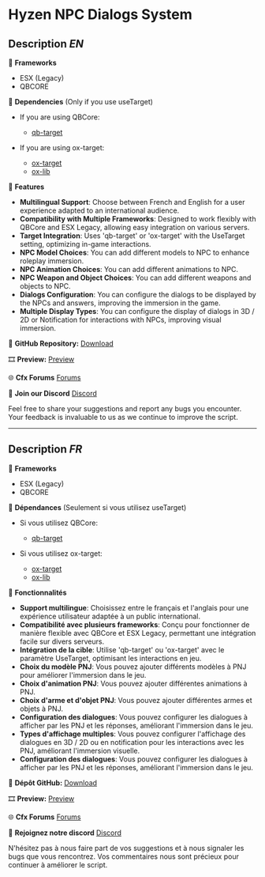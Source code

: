 ﻿# Hyzen NPC Dialogs System

## **Description** *EN*

:arrows_counterclockwise: **Frameworks**

-   ESX (Legacy)
-   QBCORE

:dart: **Dependencies** (Only if you use useTarget)

- If you are using QBCore:
    -   [qb-target](https://github.com/qbcore-framework/qb-target)

- If you are using ox-target:
    -   [ox-target](https://github.com/overextended/ox_target)
    -   [ox-lib](https://github.com/overextended/ox_lib)

:loudspeaker: **Features**
-   **Multilingual Support**: Choose between French and English for a user experience adapted to an international audience.
-   **Compatibility with Multiple Frameworks**: Designed to work flexibly with QBCore and ESX Legacy, allowing easy integration on various servers.
-   **Target Integration**: Uses 'qb-target' or 'ox-target' with the UseTarget setting, optimizing in-game interactions.
-   **NPC Model Choices**: You can add different models to NPC to enhance roleplay immersion.
-   **NPC Animation Choices**: You can add different animations to NPC.
-   **NPC Weapon and Object Choices**: You can add different weapons and objects to NPC.
-   **Dialogs Configuration**: You can configure the dialogs to be displayed by the NPCs and answers, improving the immersion in the game.
-   **Multiple Display Types**: You can configure the display of dialogs in 3D / 2D or Notification for interactions with NPCs, improving visual immersion.

:page_facing_up: **GitHub Repository:**
[Download](https://github.com/Hyzen-dev/hyzen-npcdialogs)

:film_strip: **Preview:**
[Preview](https://www.youtube.com/watch?v=lKj3H_tjbW8)

:globe_with_meridians: **Cfx Forums**
[Forums](https://forum.cfx.re/t/free-qbcore-esx-legacy-hyzen-npc-dialogs-system/5185493)

:speech_balloon: **Join our Discord**
[Discord](https://discord.gg/wQ2CevwQ5K)

Feel free to share your suggestions and report any bugs you encounter.
Your feedback is invaluable to us as we continue to improve the script.

---

## **Description** *FR*

:arrows_counterclockwise: **Frameworks**

-   ESX (Legacy)
-   QBCORE

:dart: **Dépendances** (Seulement si vous utilisez useTarget)

- Si vous utilisez QBCore:
    -   [qb-target](https://github.com/qbcore-framework/qb-target)

- Si vous utilisez ox-target:
    -   [ox-target](https://github.com/overextended/ox_target)
    -   [ox-lib](https://github.com/overextended/ox_lib)

:loudspeaker: **Fonctionnalités**
-   **Support multilingue**: Choisissez entre le français et l'anglais pour une expérience utilisateur adaptée à un public international.
-   **Compatibilité avec plusieurs frameworks**: Conçu pour fonctionner de manière flexible avec QBCore et ESX Legacy, permettant une intégration facile sur divers serveurs.
-   **Intégration de la cible**: Utilise 'qb-target' ou 'ox-target' avec le paramètre UseTarget, optimisant les interactions en jeu.
-   **Choix du modèle PNJ**: Vous pouvez ajouter différents modèles à PNJ pour améliorer l'immersion dans le jeu.
-   **Choix d'animation PNJ**: Vous pouvez ajouter différentes animations à PNJ.
-   **Choix d'arme et d'objet PNJ**: Vous pouvez ajouter différentes armes et objets à PNJ.
-   **Configuration des dialogues**: Vous pouvez configurer les dialogues à afficher par les PNJ et les réponses, améliorant l'immersion dans le jeu.
-   **Types d'affichage multiples**: Vous pouvez configurer l'affichage des dialogues en 3D / 2D ou en notification pour les interactions avec les PNJ, améliorant l'immersion visuelle.
-   **Configuration des dialogues**: Vous pouvez configurer les dialogues à afficher par les PNJ et les réponses, améliorant l'immersion dans le jeu.

:page_facing_up: **Dépôt GitHub:**
[Download](https://github.com/Hyzen-dev/hyzen-npcdialogs)

:film_strip: **Preview:**
[Preview](https://www.youtube.com/watch?v=lKj3H_tjbW8)

:globe_with_meridians: **Cfx Forums**
[Forums](https://forum.cfx.re/t/free-qbcore-esx-legacy-hyzen-npc-dialogs-system/5185493)

:speech_balloon: **Rejoignez notre discord**
[Discord](https://discord.gg/wQ2CevwQ5K)

N'hésitez pas à nous faire part de vos suggestions et à nous signaler les bugs que vous rencontrez.
Vos commentaires nous sont précieux pour continuer à améliorer le script.
